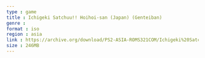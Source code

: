 ```yaml
---
type : game
title : Ichigeki Satchuu!! Hoihoi-san (Japan) (Genteiban)
genre : 
format : iso
region : asia
link : https://archive.org/download/PS2-ASIA-ROMS321COM/Ichigeki%20Satchuu%21%21%20Hoihoi-san%20%28Japan%29%20%28Genteiban%29.7z
size : 246MB
---
```

